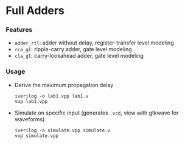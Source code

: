 # Full Adders

### Features
- `adder_rtl`: adder without delay, register-transfer level modeling
- `rca_gl`: ripple-carry adder, gate level modeling
- `cla_gl`: carry-lookahead adder, gate level modeling

### Usage

- Derive the maximum propagation delay

  ```
  iverilog -o lab1.vpp lab1.v
  vvp lab1.vpp
  ```

- Simulate on specific input (generates `.vcd`, view with gtkwave for waveforms)

  ```
  iverilog -o simulate.vpp simulate.v
  vvp simulate.vpp
  ```

  